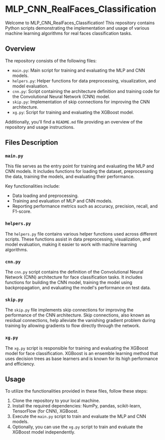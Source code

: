 # MLP_CNN_RealFaces_Classification

Welcome to MLP_CNN_RealFaces_Classification! This repository contains Python scripts demonstrating the implementation and usage of various machine learning algorithms for real faces classification tasks.

## Overview

The repository consists of the following files:

- `main.py`: Main script for training and evaluating the MLP and CNN models.
- `helpers.py`: Helper functions for data preprocessing, visualization, and model evaluation.
- `cnn.py`: Script containing the architecture definition and training code for the Convolutional Neural Network (CNN) model.
- `skip.py`: Implementation of skip connections for improving the CNN architecture.
- `xg.py`: Script for training and evaluating the XGBoost model.

Additionally, you'll find a `README.md` file providing an overview of the repository and usage instructions.

## Files Description

### `main.py`

This file serves as the entry point for training and evaluating the MLP and CNN models. It includes functions for loading the dataset, preprocessing the data, training the models, and evaluating their performance.

Key functionalities include:

- Data loading and preprocessing.
- Training and evaluation of MLP and CNN models.
- Reporting performance metrics such as accuracy, precision, recall, and F1-score.

### `helpers.py`

The `helpers.py` file contains various helper functions used across different scripts. These functions assist in data preprocessing, visualization, and model evaluation, making it easier to work with machine learning algorithms.

### `cnn.py`

The `cnn.py` script contains the definition of the Convolutional Neural Network (CNN) architecture for face classification tasks. It includes functions for building the CNN model, training the model using backpropagation, and evaluating the model's performance on test data.

### `skip.py`

The `skip.py` file implements skip connections for improving the performance of the CNN architecture. Skip connections, also known as residual connections, help alleviate the vanishing gradient problem during training by allowing gradients to flow directly through the network.

### `xg.py`

The `xg.py` script is responsible for training and evaluating the XGBoost model for face classification. XGBoost is an ensemble learning method that uses decision trees as base learners and is known for its high performance and efficiency.

## Usage

To utilize the functionalities provided in these files, follow these steps:

1. Clone the repository to your local machine.
2. Install the required dependencies: NumPy, pandas, scikit-learn, TensorFlow (for CNN), XGBoost.
3. Execute the `main.py` script to train and evaluate the MLP and CNN models.
4. Optionally, you can use the `xg.py` script to train and evaluate the XGBoost model independently.

